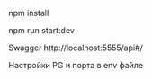 npm install

npm run start:dev

Swagger http://localhost:5555/api#/

Настройки PG и порта в env файле
